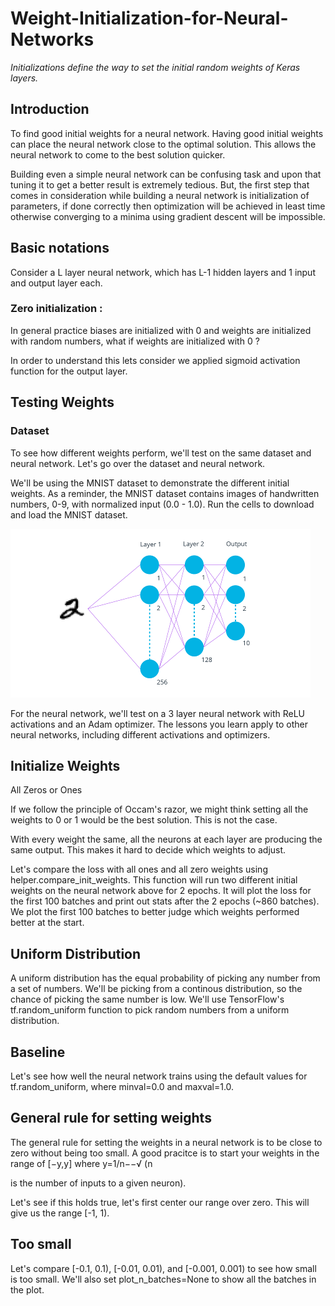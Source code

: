 # Weight-Initialization-for-Neural-Networks
_Initializations define the way to set the initial random weights of Keras layers._

## Introduction

To find good initial weights for a neural network. 
Having good initial weights can place the neural network close to the optimal solution. This allows the neural network to come to the best solution quicker.

Building even a simple neural network can be confusing task and upon that tuning it to get a better result is extremely tedious. But, the first step that comes in consideration while building a neural network is initialization of parameters, if done correctly then optimization will be achieved in least time otherwise converging to a minima using gradient descent will be impossible.

## Basic notations

Consider a L layer neural network, which has L-1 hidden layers and 1 input and output layer each.
### Zero initialization :

In general practice biases are initialized with 0 and weights are initialized with random numbers, what if weights are initialized with 0 ?

In order to understand this lets consider we applied sigmoid activation function for the output layer.

## Testing Weights
### Dataset

To see how different weights perform, we'll test on the same dataset and neural network. Let's go over the dataset and neural network.

We'll be using the MNIST dataset to demonstrate the different initial weights. As a reminder, the MNIST dataset contains images of handwritten numbers, 0-9, with normalized input (0.0 - 1.0). Run the cells to download and load the MNIST dataset.


![Neural Network](https://github.com/Ratna04priya/Weight-Initialization-for-Neural-Networks/blob/master/neural_network.png)

For the neural network, we'll test on a 3 layer neural network with ReLU activations and an Adam optimizer. The lessons you learn apply to other neural networks, including different activations and optimizers.


## Initialize Weights

All Zeros or Ones

If we follow the principle of Occam's razor, we might think setting all the weights to 0 or 1 would be the best solution. This is not the case.

With every weight the same, all the neurons at each layer are producing the same output. This makes it hard to decide which weights to adjust.

Let's compare the loss with all ones and all zero weights using helper.compare_init_weights. This function will run two different initial weights on the neural network above for 2 epochs. It will plot the loss for the first 100 batches and print out stats after the 2 epochs (~860 batches). We plot the first 100 batches to better judge which weights performed better at the start.

## Uniform Distribution

A uniform distribution has the equal probability of picking any number from a set of numbers. We'll be picking from a continous distribution, so the chance of picking the same number is low. We'll use TensorFlow's tf.random_uniform function to pick random numbers from a uniform distribution.

## Baseline

Let's see how well the neural network trains using the default values for tf.random_uniform, where minval=0.0 and maxval=1.0.


## General rule for setting weights

The general rule for setting the weights in a neural network is to be close to zero without being too small. A good pracitce is to start your weights in the range of [−y,y]
where y=1/n−−√ (n

is the number of inputs to a given neuron).

Let's see if this holds true, let's first center our range over zero. This will give us the range [-1, 1).

## Too small

Let's compare [-0.1, 0.1), [-0.01, 0.01), and [-0.001, 0.001) to see how small is too small. We'll also set plot_n_batches=None to show all the batches in the plot.





